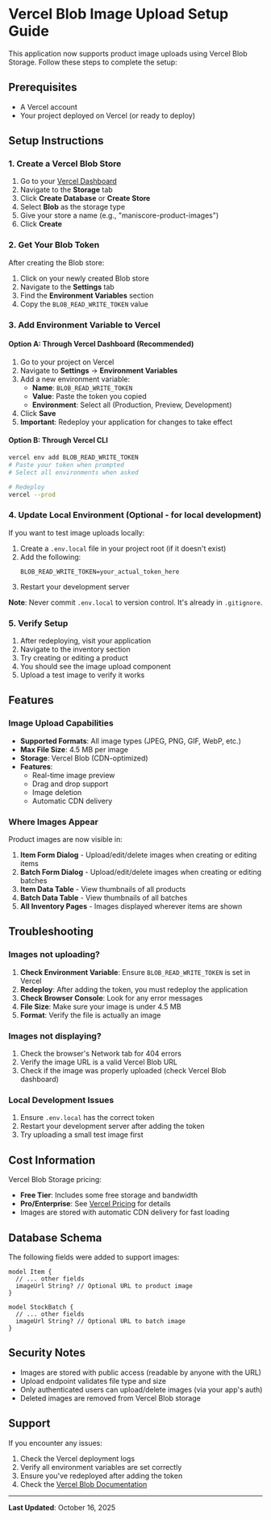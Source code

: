 # Vercel Blob Image Upload Setup Guide

This application now supports product image uploads using Vercel Blob Storage. Follow these steps to complete the setup:

## Prerequisites

- A Vercel account
- Your project deployed on Vercel (or ready to deploy)

## Setup Instructions

### 1. Create a Vercel Blob Store

1. Go to your [Vercel Dashboard](https://vercel.com/dashboard)
2. Navigate to the **Storage** tab
3. Click **Create Database** or **Create Store**
4. Select **Blob** as the storage type
5. Give your store a name (e.g., "maniscore-product-images")
6. Click **Create**

### 2. Get Your Blob Token

After creating the Blob store:

1. Click on your newly created Blob store
2. Navigate to the **Settings** tab
3. Find the **Environment Variables** section
4. Copy the `BLOB_READ_WRITE_TOKEN` value

### 3. Add Environment Variable to Vercel

#### Option A: Through Vercel Dashboard (Recommended)

1. Go to your project on Vercel
2. Navigate to **Settings** → **Environment Variables**
3. Add a new environment variable:
   - **Name**: `BLOB_READ_WRITE_TOKEN`
   - **Value**: Paste the token you copied
   - **Environment**: Select all (Production, Preview, Development)
4. Click **Save**
5. **Important**: Redeploy your application for changes to take effect

#### Option B: Through Vercel CLI

```bash
vercel env add BLOB_READ_WRITE_TOKEN
# Paste your token when prompted
# Select all environments when asked

# Redeploy
vercel --prod
```

### 4. Update Local Environment (Optional - for local development)

If you want to test image uploads locally:

1. Create a `.env.local` file in your project root (if it doesn't exist)
2. Add the following:
   ```
   BLOB_READ_WRITE_TOKEN=your_actual_token_here
   ```
3. Restart your development server

**Note**: Never commit `.env.local` to version control. It's already in `.gitignore`.

### 5. Verify Setup

1. After redeploying, visit your application
2. Navigate to the inventory section
3. Try creating or editing a product
4. You should see the image upload component
5. Upload a test image to verify it works

## Features

### Image Upload Capabilities

- **Supported Formats**: All image types (JPEG, PNG, GIF, WebP, etc.)
- **Max File Size**: 4.5 MB per image
- **Storage**: Vercel Blob (CDN-optimized)
- **Features**:
  - Real-time image preview
  - Drag and drop support
  - Image deletion
  - Automatic CDN delivery

### Where Images Appear

Product images are now visible in:

1. **Item Form Dialog** - Upload/edit/delete images when creating or editing items
2. **Batch Form Dialog** - Upload/edit/delete images when creating or editing batches
3. **Item Data Table** - View thumbnails of all products
4. **Batch Data Table** - View thumbnails of all batches
5. **All Inventory Pages** - Images displayed wherever items are shown

## Troubleshooting

### Images not uploading?

1. **Check Environment Variable**: Ensure `BLOB_READ_WRITE_TOKEN` is set in Vercel
2. **Redeploy**: After adding the token, you must redeploy the application
3. **Check Browser Console**: Look for any error messages
4. **File Size**: Make sure your image is under 4.5 MB
5. **Format**: Verify the file is actually an image

### Images not displaying?

1. Check the browser's Network tab for 404 errors
2. Verify the image URL is a valid Vercel Blob URL
3. Check if the image was properly uploaded (check Vercel Blob dashboard)

### Local Development Issues

1. Ensure `.env.local` has the correct token
2. Restart your development server after adding the token
3. Try uploading a small test image first

## Cost Information

Vercel Blob Storage pricing:
- **Free Tier**: Includes some free storage and bandwidth
- **Pro/Enterprise**: See [Vercel Pricing](https://vercel.com/pricing/storage) for details
- Images are stored with automatic CDN delivery for fast loading

## Database Schema

The following fields were added to support images:

```prisma
model Item {
  // ... other fields
  imageUrl String? // Optional URL to product image
}

model StockBatch {
  // ... other fields
  imageUrl String? // Optional URL to batch image
}
```

## Security Notes

- Images are stored with public access (readable by anyone with the URL)
- Upload endpoint validates file type and size
- Only authenticated users can upload/delete images (via your app's auth)
- Deleted images are removed from Vercel Blob storage

## Support

If you encounter any issues:

1. Check the Vercel deployment logs
2. Verify all environment variables are set correctly
3. Ensure you've redeployed after adding the token
4. Check the [Vercel Blob Documentation](https://vercel.com/docs/storage/vercel-blob)

---

**Last Updated**: October 16, 2025
